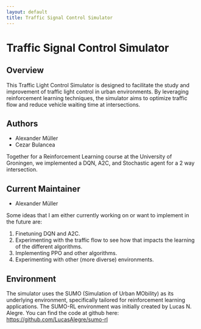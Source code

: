 ```yaml
---
layout: default
title: Traffic Signal Control Simulator
---
```


# Traffic Signal Control Simulator

## Overview
This Traffic Light Control Simulator is designed to facilitate the study and improvement of traffic light control in urban environments. By leveraging reinforcement learning techniques, the simulator aims to optimize traffic flow and reduce vehicle waiting time at intersections.

## Authors
- Alexander Müller
- Cezar Bulancea

Together for a Reinforcement Learning course at the University of Groningen, we implemented a DQN, A2C, and Stochastic agent for a 2 way intersection. 

## Current Maintainer
- Alexander Müller

Some ideas that I am either currently working on or want to implement in the future are:
1. Finetuning DQN and A2C.
2. Experimenting with the traffic flow to see how that impacts the learning of the different algorithms.
3. Implementing PPO and other algorithms.
4. Experimenting with other (more diverse) environments.

## Environment
The simulator uses the SUMO (Simulation of Urban MObility) as its underlying environment, specifically tailored for reinforcement learning applications. The SUMO-RL environment was initially created by Lucas N. Alegre. You can find the code at github here: https://github.com/LucasAlegre/sumo-rl




